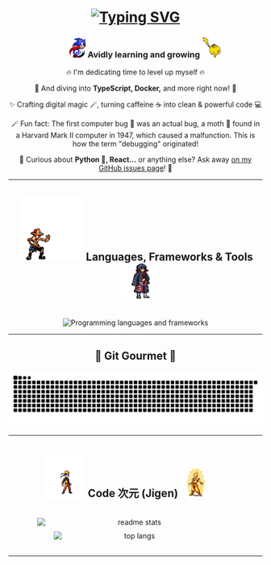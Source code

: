 <h1 align="center">
    <a href="https://git.io/typing-svg">
        <img src="https://readme-typing-svg.herokuapp.com?font=Dancing+Script&weight=500&size=40&pause=1000&color=CAF0F8&center=true&vCenter=true&width=465&lines=Hello+👋🏼;Shubhanshu+this+side" alt="Typing SVG" />
    </a>
</h1>

<div align="center">
    <h3 style="position: relative; right: -20px;">
        <img src="resources/sonic.gif" height="40" width="33" alt="Sonic" /> Avidly learning and growing
        <img src="resources/pikachu.gif" height="40" width="40" alt="Pikachu" />
    </h3>
</div>

<div align="center">
  🔥 I'm dedicating time to level up myself 🔥

  🌱 And diving into **TypeScript, Docker,** and more right now! 🌊

  ✨ Crafting digital magic 🪄, turning caffeine ☕️ into clean & powerful code 💻

  🪄 Fun fact: The first computer bug 🐛 was an actual bug, a moth 🦋 found in a Harvard Mark II computer in 1947, which caused a malfunction. This is how the term "debugging" originated!

  💬 Curious about **Python 🐍, React...** or anything else? Ask away [on my GitHub issues page](https://github.com/kshanxs/kshanxs/issues)! 📨
</div>

<hr/>
<h2 align="center">
    <img src="resources/ace.gif" height="130" width="130" alt="Ace" /> Languages, Frameworks & Tools <img src="resources/itachi.gif" height="70" width="70" alt="Itachi" />
</h2>
<br/>
<div align="center">
    <img src="https://skillicons.dev/icons?i=cpp,python,html,css,js,ts,nodejs,react,tailwind,vscode,git,github,nextjs,vercel,mongodb,docker,anaconda,mysql&perline=9" alt="Programming languages and frameworks" />

</div>
<hr>

<div align="center">
  <h2>🍎 Git Gourmet 🍏</h2>
  <img alt="snake eating my contributions" src="https://raw.githubusercontent.com/kshanxs/kshanxs/output/github-contribution-grid-snake-dark.svg" />
</div>

<hr/>
<h2 align="center" style="position: relative; left: -20px;">
    <img src="resources/naruto_rage.gif" height="100" width="80" style="margin-bottom: -7px;" alt="Naruto" />
    Code 次元 (Jigen) <img src="resources/goku.gif" height="60" width="50" alt="Goku" />
</h2>
<br>
<div align="center" style="display: flex; flex-wrap: wrap; justify-content: center; gap: 10px;">
    <img width="390" src="https://github-readme-stats-shubhanshu-shuklas-projects.vercel.app/api?username=kshanxs&count_private=true&show_icons=true&theme=react&rank_icon=github&border_radius=10" alt="readme stats" />
    <img width="325" src="https://github-readme-stats-shubhanshu-shuklas-projects.vercel.app/api/top-langs/?username=kshanxs&hide=HTML&langs_count=8&layout=compact&theme=react&border_radius=10&size_weight=0.5&count_weight=0.5&exclude_repo=github-readme-stats" alt="top langs" />
</div>
<br/>
<hr/>